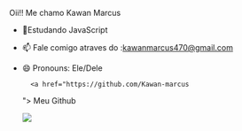 Oii!! Me chamo Kawan Marcus




- 🌱Estudando JavaScript
- 📫 Fale comigo atraves do :kawanmarcus470@gmail.com
- 😄 Pronouns: Ele/Dele


        <a href="https://github.com/Kawan-marcus
    "> Meu Github</a>
    
    
     <div>
  <a href="mailto:kawanmarcus470@gmail.com" target="_blank">
    <img src="https://img.shields.io/badge/Gmail-D14836?style=for-the-badge&logo=gmail&logoColor=white">
  </a>
</div>
<div>
    <a href="https://www.linkedin.com/in/kawan-marcus-43b356300/"> <img src="https://img.shields.io/badge/LinkedIn-0077B5?style=for-the-badge&logo=linkedin&logoColor=white" alt=""></a>
  </div>

